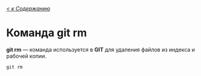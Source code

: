 ###### [< к Содержанию](/readme.md)

# Команда **git rm**

**git rm** — команда используется в **GIT** для удаления файлов из индекса и рабочей копии.

```
git rm
```